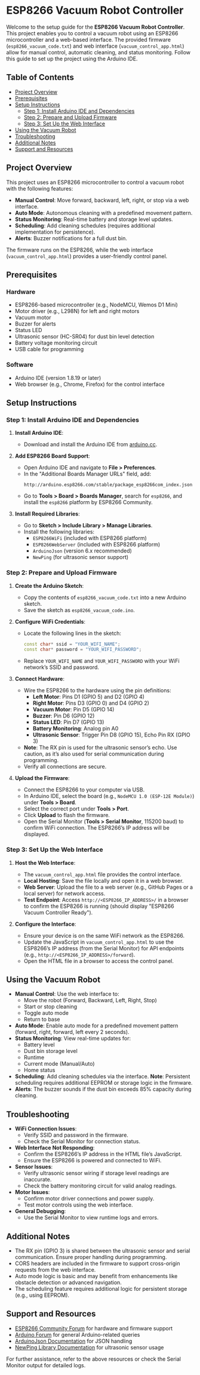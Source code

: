 # ESP8266 Vacuum Robot Controller

Welcome to the setup guide for the **ESP8266 Vacuum Robot Controller**. This project enables you to control a vacuum robot using an ESP8266 microcontroller and a web-based interface. The provided firmware (`esp8266_vacuum_code.txt`) and web interface (`vacuum_control_app.html`) allow for manual control, automatic cleaning, and status monitoring. Follow this guide to set up the project using the Arduino IDE.

## Table of Contents
- [Project Overview](#project-overview)
- [Prerequisites](#prerequisites)
- [Setup Instructions](#setup-instructions)
  - [Step 1: Install Arduino IDE and Dependencies](#step-1-install-arduino-ide-and-dependencies)
  - [Step 2: Prepare and Upload Firmware](#step-2-prepare-and-upload-firmware)
  - [Step 3: Set Up the Web Interface](#step-3-set-up-the-web-interface)
- [Using the Vacuum Robot](#using-the-vacuum-robot)
- [Troubleshooting](#troubleshooting)
- [Additional Notes](#additional-notes)
- [Support and Resources](#support-and-resources)

## Project Overview
This project uses an ESP8266 microcontroller to control a vacuum robot with the following features:

- **Manual Control**: Move forward, backward, left, right, or stop via a web interface.
- **Auto Mode**: Autonomous cleaning with a predefined movement pattern.
- **Status Monitoring**: Real-time battery and storage level updates.
- **Scheduling**: Add cleaning schedules (requires additional implementation for persistence).
- **Alerts**: Buzzer notifications for a full dust bin.

The firmware runs on the ESP8266, while the web interface (`vacuum_control_app.html`) provides a user-friendly control panel.

## Prerequisites

### Hardware
- ESP8266-based microcontroller (e.g., NodeMCU, Wemos D1 Mini)
- Motor driver (e.g., L298N) for left and right motors
- Vacuum motor
- Buzzer for alerts
- Status LED
- Ultrasonic sensor (HC-SR04) for dust bin level detection
- Battery voltage monitoring circuit
- USB cable for programming

### Software
- Arduino IDE (version 1.8.19 or later)
- Web browser (e.g., Chrome, Firefox) for the control interface

## Setup Instructions

### Step 1: Install Arduino IDE and Dependencies
1. **Install Arduino IDE**:
   - Download and install the Arduino IDE from [arduino.cc](https://www.arduino.cc/en/software).

2. **Add ESP8266 Board Support**:
   - Open Arduino IDE and navigate to **File > Preferences**.
   - In the "Additional Boards Manager URLs" field, add:
     ```
     http://arduino.esp8266.com/stable/package_esp8266com_index.json
     ```
   - Go to **Tools > Board > Boards Manager**, search for `esp8266`, and install the `esp8266` platform by ESP8266 Community.

3. **Install Required Libraries**:
   - Go to **Sketch > Include Library > Manage Libraries**.
   - Install the following libraries:
     - `ESP8266WiFi` (included with ESP8266 platform)
     - `ESP8266WebServer` (included with ESP8266 platform)
     - `ArduinoJson` (version 6.x recommended)
     - `NewPing` (for ultrasonic sensor support)

### Step 2: Prepare and Upload Firmware
1. **Create the Arduino Sketch**:
   - Copy the contents of `esp8266_vacuum_code.txt` into a new Arduino sketch.
   - Save the sketch as `esp8266_vacuum_code.ino`.

2. **Configure WiFi Credentials**:
   - Locate the following lines in the sketch:
     ```cpp
     const char* ssid = "YOUR_WIFI_NAME";
     const char* password = "YOUR_WIFI_PASSWORD";
     ```
   - Replace `YOUR_WIFI_NAME` and `YOUR_WIFI_PASSWORD` with your WiFi network’s SSID and password.

3. **Connect Hardware**:
   - Wire the ESP8266 to the hardware using the pin definitions:
     - **Left Motor**: Pins D1 (GPIO 5) and D2 (GPIO 4)
     - **Right Motor**: Pins D3 (GPIO 0) and D4 (GPIO 2)
     - **Vacuum Motor**: Pin D5 (GPIO 14)
     - **Buzzer**: Pin D6 (GPIO 12)
     - **Status LED**: Pin D7 (GPIO 13)
     - **Battery Monitoring**: Analog pin A0
     - **Ultrasonic Sensor**: Trigger Pin D8 (GPIO 15), Echo Pin RX (GPIO 3)
   - **Note**: The RX pin is used for the ultrasonic sensor’s echo. Use caution, as it’s also used for serial communication during programming.
   - Verify all connections are secure.

4. **Upload the Firmware**:
   - Connect the ESP8266 to your computer via USB.
   - In Arduino IDE, select the board (e.g., `NodeMCU 1.0 (ESP-12E Module)`) under **Tools > Board**.
   - Select the correct port under **Tools > Port**.
   - Click **Upload** to flash the firmware.
   - Open the Serial Monitor (**Tools > Serial Monitor**, 115200 baud) to confirm WiFi connection. The ESP8266’s IP address will be displayed.

### Step 3: Set Up the Web Interface
1. **Host the Web Interface**:
   - The `vacuum_control_app.html` file provides the control interface.
   - **Local Hosting**: Save the file locally and open it in a web browser.
   - **Web Server**: Upload the file to a web server (e.g., GitHub Pages or a local server) for network access.
   - **Test Endpoint**: Access `http://<ESP8266_IP_ADDRESS>/` in a browser to confirm the ESP8266 is running (should display "ESP8266 Vacuum Controller Ready").

2. **Configure the Interface**:
   - Ensure your device is on the same WiFi network as the ESP8266.
   - Update the JavaScript in `vacuum_control_app.html` to use the ESP8266’s IP address (from the Serial Monitor) for API endpoints (e.g., `http://<ESP8266_IP_ADDRESS>/forward`).
   - Open the HTML file in a browser to access the control panel.

## Using the Vacuum Robot
- **Manual Control**: Use the web interface to:
  - Move the robot (Forward, Backward, Left, Right, Stop)
  - Start or stop cleaning
  - Toggle auto mode
  - Return to base
- **Auto Mode**: Enable auto mode for a predefined movement pattern (forward, right, forward, left every 2 seconds).
- **Status Monitoring**: View real-time updates for:
  - Battery level
  - Dust bin storage level
  - Runtime
  - Current mode (Manual/Auto)
  - Home status
- **Scheduling**: Add cleaning schedules via the interface. **Note**: Persistent scheduling requires additional EEPROM or storage logic in the firmware.
- **Alerts**: The buzzer sounds if the dust bin exceeds 85% capacity during cleaning.

## Troubleshooting
- **WiFi Connection Issues**:
  - Verify SSID and password in the firmware.
  - Check the Serial Monitor for connection status.
- **Web Interface Not Responding**:
  - Confirm the ESP8266’s IP address in the HTML file’s JavaScript.
  - Ensure the ESP8266 is powered and connected to WiFi.
- **Sensor Issues**:
  - Verify ultrasonic sensor wiring if storage level readings are inaccurate.
  - Check the battery monitoring circuit for valid analog readings.
- **Motor Issues**:
  - Confirm motor driver connections and power supply.
  - Test motor controls using the web interface.
- **General Debugging**:
  - Use the Serial Monitor to view runtime logs and errors.

## Additional Notes
- The RX pin (GPIO 3) is shared between the ultrasonic sensor and serial communication. Ensure proper handling during programming.
- CORS headers are included in the firmware to support cross-origin requests from the web interface.
- Auto mode logic is basic and may benefit from enhancements like obstacle detection or advanced navigation.
- The scheduling feature requires additional logic for persistent storage (e.g., using EEPROM).

## Support and Resources
- [ESP8266 Community Forum](https://www.esp8266.com/) for hardware and firmware support
- [Arduino Forum](https://forum.arduino.cc/) for general Arduino-related queries
- [ArduinoJson Documentation](https://arduinojson.org/) for JSON handling
- [NewPing Library Documentation](https://bitbucket.org/teckel12/arduino-new-ping/wiki/Home) for ultrasonic sensor usage

For further assistance, refer to the above resources or check the Serial Monitor output for detailed logs.
